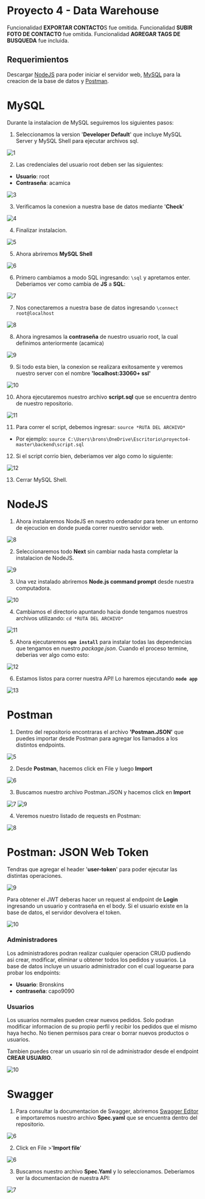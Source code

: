 # Proyecto 4 - Data Warehouse

Funcionalidad **EXPORTAR CONTACTO**S fue omitida.
Funcionalidad **SUBIR FOTO DE CONTACTO** fue omitida.
Funcionalidad **AGREGAR TAGS DE BUSQUEDA** fue incluida.

## Requerimientos 

Descargar [NodeJS](https://nodejs.org/en/download/) para poder iniciar el servidor web, [MySQL](https://dev.mysql.com/downloads/installer/) para la creacion de la base de datos y [Postman](https://www.postman.com/downloads/). 

# MySQL

Durante la instalacion de MySQL seguiremos los siguientes pasos:

1. Seleccionamos la version '**Developer Default**' que incluye MySQL Server y MySQL Shell para ejecutar archivos sql.

![1](https://i.ibb.co/QYhYKMG/1.png)

2. Las credenciales del usuario root deben ser las siguientes:

- **Usuario**: root
- **Contraseña**: acamica

![3](https://i.ibb.co/hCnVnJg/6.png)

3. Verificamos la conexion a nuestra base de datos mediante '**Check**'

![4](https://i.ibb.co/qmxnYNt/8.png)

4. Finalizar instalacion.

![5](https://i.ibb.co/sKGWkd9/9.png)

5. Ahora abriremos **MySQL Shell**

![6](https://i.ibb.co/L9rPQqn/21.png)

6. Primero cambiamos a modo SQL ingresando: `\sql` y apretamos enter. Deberiamos ver como cambia de **JS** a **SQL**:

![7](https://i.ibb.co/KLp7BWc/22.png)

7. Nos conectaremos a nuestra base de datos ingresando `\connect root@localhost`

![8](https://i.ibb.co/FzJPk45/24.png)

8. Ahora ingresamos la **contraseña** de nuestro usuario root, la cual definimos anteriormente (acamica)

![9](https://i.ibb.co/MPn6Jkg/23.png)

9. Si todo esta bien, la conexion se realizara exitosamente y veremos nuestro server con el nombre **'localhost:33060+ ssl'**

![10](https://i.ibb.co/4fTt74c/25.png)

10. Ahora ejecutaremos nuestro archivo **script.sql** que se encuentra dentro de nuestro repositorio. 

![11](https://i.ibb.co/n7QMX1X/26.png)

11. Para correr el script, debemos ingresar: `source *RUTA DEL ARCHIVO*`
- Por ejemplo: `source C:\Users\brons\OneDrive\Escritorio\proyecto4-master\backend\script.sql`

12. Si el script corrio bien, deberiamos ver algo como lo siguiente:

![12](https://i.ibb.co/NrmBhcG/28.png)

13. Cerrar MySQL Shell.

# NodeJS

1. Ahora instalaremos NodeJS en nuestro ordenador para tener un entorno de ejecucion en donde pueda correr nuestro servidor web.

![8](https://i.ibb.co/XsHvZ0C/19.png)

2. Seleccionaremos todo **Next** sin cambiar nada hasta completar la instalacion de NodeJS.

![9](https://i.ibb.co/5kScfFr/20.png)

3. Una vez instalado abriremos **Node.js command prompt** desde nuestra computadora.

![10](https://i.ibb.co/V3dnYC6/32.png)

4. Cambiamos el directorio apuntando hacia donde tengamos nuestros archivos utilizando: `cd *RUTA DEL ARCHIVO*`

![11](https://i.ibb.co/5FvmR1m/33.png)

5. Ahora ejecutaremos **`npm install`** para instalar todas las dependencias que tengamos en nuestro *package.json*. Cuando el proceso termine, deberias ver algo como esto:

![12](https://i.ibb.co/ZRjSmrh/34.png)

6. Estamos listos para correr nuestra API! Lo haremos ejecutando **`node app`**

![13](https://i.ibb.co/ZgMwvLq/35.png)


# Postman

1. Dentro del repositorio encontraras el archivo **'Postman.JSON'** que puedes importar desde Postman para agregar los llamados a los distintos endpoints.

![5](https://i.ibb.co/BVqQnCB/11.png)

2. Desde **Postman**, hacemos click en File y luego **Import**

![6](https://i.ibb.co/3CZVgL2/12.png)

3. Buscamos nuestro archivo Postman.JSON y hacemos click en **Import**

![7](https://i.ibb.co/Wvpm18j/29.png)
![9](https://i.ibb.co/DCXzTKY/30.png)

4. Veremos nuestro listado de requests en Postman:

![8](https://i.ibb.co/sypNCc3/1.jpg)

# Postman: JSON Web Token

Tendras que agregar el header '**user-token**' para poder ejecutar las distintas operaciones. 

![9](https://i.ibb.co/nkrF5Sg/15.png)

Para obtener el JWT deberas hacer un request al endpoint de **Login** ingresando un usuario y contraseña en el body. Si el usuario existe en la base de datos, el servidor devolvera el token.

![10](https://i.ibb.co/KytLpFn/37.png)


### Administradores

Los administradores podran realizar cualquier operacion CRUD pudiendo asi crear, modificar, eliminar u obtener todos los pedidos y usuarios. La base de datos incluye un usuario administrador con el cual loguearse para probar los endpoints:

- **Usuario**: Bronskins
- **contraseña**: capo9090

### Usuarios

Los usuarios normales pueden crear nuevos pedidos. Solo podran modificar informacion de su propio perfil y recibir los pedidos que el mismo haya hecho. No tienen permisos para crear o borrar nuevos productos o usuarios.

Tambien puedes crear un usuario sin rol de administrador desde el endpoint **CREAR USUARIO**.

![10](https://i.ibb.co/WgdDWsJ/36.png)

# Swagger

1. Para consultar la documentacion de Swagger, abriremos [Swagger Editor](https://editor.swagger.io/?_ga=2.148219767.1922553097.1620773966-887987671.1620773966) e importaremos nuestro archivo **Spec.yaml** que se encuentra dentro del repositorio.

![6](https://i.ibb.co/5j0tpw7/17.png)

2. Click en File >'**Import file**'

![6](https://i.ibb.co/xJNHPtB/16.png)

3. Buscamos nuestro archivo **Spec.Yaml** y lo seleccionamos. Deberiamos ver la documentacion de nuestra API:

![7](https://i.ibb.co/s3Cf5DR/18.png)
